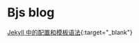 # Bjs blog 


[Jekyll 中的配置和模板语法](https://gist.github.com/petterobam/557f9b0e172d45a0984e0bdfacece6e3){:target="\_blank"}



